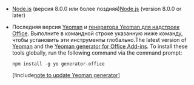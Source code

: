 - <span data-ttu-id="fc575-101">[Node.js](https://nodejs.org) (версия 8.0.0 или более поздняя)</span><span class="sxs-lookup"><span data-stu-id="fc575-101">[Node.js](https://nodejs.org) (version 8.0.0 or later)</span></span>

- <span data-ttu-id="fc575-102">Последняя версия [Yeoman](https://github.com/yeoman/yo) и [генератора Yeoman для надстроек Office](https://github.com/OfficeDev/generator-office). Выполните в командной строке указанную ниже команду, чтобы установить эти инструменты глобально.</span><span class="sxs-lookup"><span data-stu-id="fc575-102">The latest version of [Yeoman](https://github.com/yeoman/yo) and the [Yeoman generator for Office Add-ins](https://github.com/OfficeDev/generator-office). To install these tools globally, run the following command via the command prompt:</span></span>

    ```command&nbsp;line
    npm install -g yo generator-office
    ```

    [!include[note to update Yeoman generator](../includes/note-yeoman-generator-update.md)]

